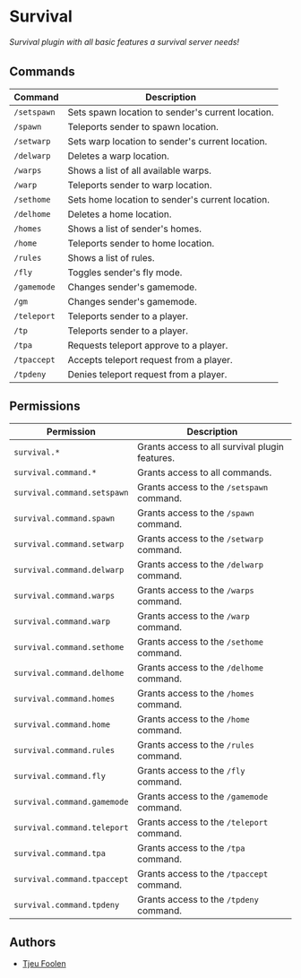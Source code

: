 # Survival
###### Survival plugin with all basic features a survival server needs!

## Commands
| Command                  | Description                 |
|--------------------------|-----------------------------|
| `/setspawn` | Sets spawn location to sender's current location. |
| `/spawn` | Teleports sender to spawn location. |
| `/setwarp` | Sets warp location to sender's current location. |
| `/delwarp` | Deletes a warp location. |
| `/warps` | Shows a list of all available warps. |
| `/warp` | Teleports sender to warp location. |
| `/sethome` | Sets home location to sender's current location. |
| `/delhome` | Deletes a home location. |
| `/homes` | Shows a list of sender's homes. |
| `/home` | Teleports sender to home location. |
| `/rules` | Shows a list of rules. |
| `/fly` | Toggles sender's fly mode. |
| `/gamemode` | Changes sender's gamemode. |
| `/gm` | Changes sender's gamemode. |
| `/teleport` | Teleports sender to a player. |
| `/tp` | Teleports sender to a player. |
| `/tpa` | Requests teleport approve to a player. |
| `/tpaccept` | Accepts teleport request from a player. |
| `/tpdeny` | Denies teleport request from a player. |

## Permissions
| Permission                | Description                          |
|---------------------------|--------------------------------------|
| `survival.*` | Grants access to all survival plugin features. |
| `survival.command.*` | Grants access to all commands. |
| `survival.command.setspawn` | Grants access to the `/setspawn` command. |
| `survival.command.spawn` | Grants access to the `/spawn` command. |
| `survival.command.setwarp` | Grants access to the `/setwarp` command. |
| `survival.command.delwarp` | Grants access to the `/delwarp` command. |
| `survival.command.warps` | Grants access to the `/warps` command. |
| `survival.command.warp` | Grants access to the `/warp` command. |
| `survival.command.sethome` | Grants access to the `/sethome` command. |
| `survival.command.delhome` | Grants access to the `/delhome` command. |
| `survival.command.homes` | Grants access to the `/homes` command. |
| `survival.command.home` | Grants access to the `/home` command. |
| `survival.command.rules` | Grants access to the `/rules` command. |
| `survival.command.fly` | Grants access to the `/fly` command. |
| `survival.command.gamemode` | Grants access to the `/gamemode` command. |
| `survival.command.teleport` | Grants access to the `/teleport` command. |
| `survival.command.tpa` | Grants access to the `/tpa` command. |
| `survival.command.tpaccept` | Grants access to the `/tpaccept` command. |
| `survival.command.tpdeny` | Grants access to the `/tpdeny` command. |

## Authors
- [Tjeu Foolen](https://github.com/tjeufoolen/)